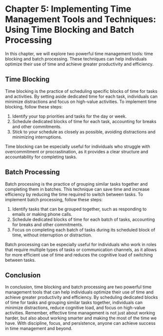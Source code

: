 Chapter 5: Implementing Time Management Tools and Techniques: Using Time Blocking and Batch Processing
======================================================================================================

In this chapter, we will explore two powerful time management tools: time blocking and batch processing. These techniques can help individuals optimize their use of time and achieve greater productivity and efficiency.

Time Blocking
-------------

Time blocking is the practice of scheduling specific blocks of time for tasks and activities. By setting aside dedicated time for each task, individuals can minimize distractions and focus on high-value activities. To implement time blocking, follow these steps:

1. Identify your top priorities and tasks for the day or week.
2. Schedule dedicated blocks of time for each task, accounting for breaks and other commitments.
3. Stick to your schedule as closely as possible, avoiding distractions and minimizing interruptions.

Time blocking can be especially useful for individuals who struggle with overcommitment or procrastination, as it provides a clear structure and accountability for completing tasks.

Batch Processing
----------------

Batch processing is the practice of grouping similar tasks together and completing them in batches. This technique can save time and increase efficiency by reducing the time required to switch between tasks. To implement batch processing, follow these steps:

1. Identify tasks that can be grouped together, such as responding to emails or making phone calls.
2. Schedule dedicated blocks of time for each batch of tasks, accounting for breaks and other commitments.
3. Focus on completing each batch of tasks during its scheduled block of time, without interruption or distraction.

Batch processing can be especially useful for individuals who work in roles that require multiple types of tasks or communication channels, as it allows for more efficient use of time and reduces the cognitive load of switching between tasks.

Conclusion
----------

In conclusion, time blocking and batch processing are two powerful time management tools that can help individuals optimize their use of time and achieve greater productivity and efficiency. By scheduling dedicated blocks of time for tasks and grouping similar tasks together, individuals can minimize distractions, reduce cognitive load, and focus on high-value activities. Remember, effective time management is not just about working harder, but also about working smarter and making the most of the time we have. With discipline, focus, and persistence, anyone can achieve success in time management and beyond.
